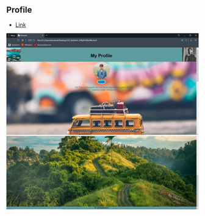 ## Profile

* [Link](./MyProfile/Me.html)

![screenshot_1](./images/screenshot1.jpg)
![screenshot_2](./images/screenshot2.jpg)